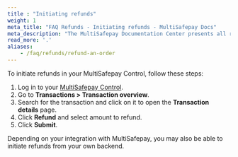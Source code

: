 ```yaml
---
title : "Initiating refunds"
weight: 1
meta_title: "FAQ Refunds - Initiating refunds - MultiSafepay Docs"
meta_description: "The MultiSafepay Documentation Center presents all relevant information about our Plugins and API. You can also find support pages for payment methods, tools and general questions as well as the contact details of our Support and Integration Teams."
read_more: '.'
aliases:
    - /faq/refunds/refund-an-order
---
```


To initiate refunds in your MultiSafepay Control, follow these steps:

1. Log in to your [MultiSafepay Control](https://merchant.multisafepay.com).
2. Go to **Transactions > Transaction overview**.
3. Search for the transaction and click on it to open the **Transaction details** page.
4. Click **Refund** and select amount to refund.
5. Click **Submit**.

Depending on your integration with MultiSafepay, you may also be able to initiate refunds from your own backend.
